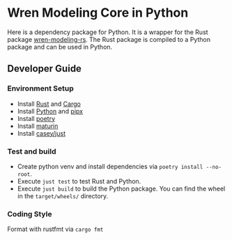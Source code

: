 # Wren Modeling Core in Python
Here is a dependency package for Python. It is a wrapper for the Rust package [wren-modeling-rs](../wren-modeling-rs). The Rust package is compiled to a Python package and can be used in Python.

## Developer Guide

### Environment Setup
- Install [Rust](https://www.rust-lang.org/tools/install) and [Cargo](https://doc.rust-lang.org/cargo/getting-started/installation.html)
- Install [Python](https://www.python.org/downloads/) and [pipx](https://pipx.pypa.io/)
- Install [poetry](https://github.com/python-poetry/poetry)
- Install [maturin](https://github.com/PyO3/maturin)
- Install [casey/just](https://github.com/casey/just)

### Test and build
- Create python venv and install dependencies via `poetry install --no-root`.
- Execute `just test` to test Rust and Python.
- Execute `just build` to build the Python package. You can find the wheel in the `target/wheels/` directory.

### Coding Style
Format with rustfmt via `cargo fmt`

